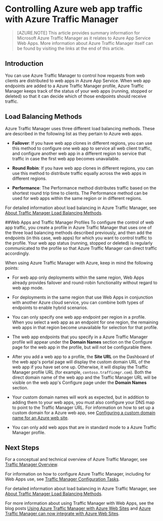 <properties 
	pageTitle="Controlling Azure web app traffic with Azure Traffic Manager" 
	description="This article provides summary information for  Azure Traffic Manager as it relates to Azure web apps." 
	services="app-service\web" 
	documentationCenter="" 
	authors="cephalin" 
	writer="cephalin" 
	manager="wpickett" 
	editor="mollybos"/>

<tags 
	ms.service="app-service-web" 
	ms.workload="web" 
	ms.tgt_pltfrm="na" 
	ms.devlang="na" 
	ms.topic="article" 
	ms.date="03/24/2015" 
	ms.author="cephalin"/>

# Controlling Azure web app traffic with Azure Traffic Manager

> [AZURE.NOTE] This article provides summary information for Microsoft Azure Traffic Manager as it relates to Azure App Service Web Apps. More information about Azure Traffic Manager itself can be found by visiting the links at the end of this article.

## Introduction
You can use Azure Traffic Manager to control how requests from web clients are distributed to web apps in Azure App Service. When web app endpoints are added to a Azure Traffic Manager profile, Azure Traffic Manager keeps track of the status of your web apps (running, stopped or deleted) so that it can decide which of those endpoints should receive traffic.

## Load Balancing Methods
Azure Traffic Manager uses three different load balancing methods. These are described  in the following list as they pertain to Azure web apps. 

* **Failover**: If you have web app clones in different regions, you can use this method to configure one web app to service all web client traffic, and configure another web app in a different region to service that traffic in case the first web app becomes unavailable. 
	
* **Round Robin**: If you have web app clones in different regions, you can use this method to distribute traffic equally across the web apps in different regions. 
	
* **Performance**: The Performance method distributes traffic based on the shortest round trip time to clients. The Performance method can be used for web apps within the same region or in different regions. 

For detailed information about load balancing in Azure Traffic Manager, see [About Traffic Manager Load Balancing Methods](http://msdn.microsoft.com/library/windowsazure/dn339010.aspx).

##Web Apps and Traffic Manager Profiles 
To configure the control of web app traffic, you create a profile in Azure Traffic Manager that uses one of the three load balancing methods described previously, and then add the endpoints (in this case, web apps) for which you want to control traffic to the profile. Your web app status (running, stopped or deleted) is regularly communicated to the profile so that Azure Traffic Manager can direct traffic accordingly.

When using Azure Traffic Manager with Azure, keep in mind the following points:

* For web app only deployments within the same region, Web Apps already provides failover and round-robin functionality without regard to web app mode.

* For deployments in the same region that use Web Apps in conjunction with another Azure cloud service, you can combine both types of endpoints to enable hybrid scenarios.

* You can only specify one web app endpoint per region in a profile. When you select a web app as an endpoint for one region, the remaining web apps in that region become unavailable for selection for that profile.

* The web app endpoints that you specify in a Azure Traffic Manager profile will appear under the **Domain Names** section on the Configure page for the web app in the profile, but will not be configurable there.

* After you add a web app to a profile, the **Site URL** on the Dashboard of the web app's portal page will display the custom domain URL of the web app if you have set one up. Otherwise, it will display the Traffic Manager profile URL (for example, `contoso.trafficmgr.com`). Both the direct domain name of the web app and the Traffic Manager URL will be visible on the web app's Configure page under the **Domain Names** section.

* Your custom domain names will work as expected, but in addition to adding them to your web apps, you must also configure your DNS map to point to the Traffic Manager URL. For information on how to set up a custom domain for a Azure web app,  see [Configuring a custom domain name for an Azure web site](web-sites-custom-domain-name.md).

* You can only add web apps that are in standard mode to a Azure Traffic Manager profile.

## Next Steps

For a conceptual and technical overview of Azure Traffic Manager, see [Traffic Manager Overview](http://msdn.microsoft.com/library/windowsazure/hh744833.aspx). 

For information on how to configure Azure Traffic Manager, including for Web Apps use, see [Traffic Manager Configuration Tasks](http://msdn.microsoft.com/library/windowsazure/hh744830.aspx).

For detailed information about load balancing in Azure Traffic Manager, see [About Traffic Manager Load Balancing Methods](http://msdn.microsoft.com/library/windowsazure/dn339010.aspx).

For more information about using Traffic Manager with Web Apps, see the blog posts 
[Using Azure Traffic Manager with Azure Web Sites](http://blogs.msdn.com/b/waws/archive/2014/03/18/using-windows-azure-traffic-manager-with-waws.aspx) and [Azure Traffic Manager can now integrate with Azure Web Sites](http://azure.microsoft.com/blog/2014/03/27/azure-traffic-manager-can-now-integrate-with-azure-web-sites/).
 

<!---HONumber=62-->
